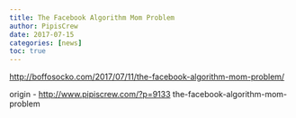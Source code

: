 ```yaml
---
title: The Facebook Algorithm Mom Problem
author: PipisCrew
date: 2017-07-15
categories: [news]
toc: true
---
```


http://boffosocko.com/2017/07/11/the-facebook-algorithm-mom-problem/

origin - http://www.pipiscrew.com/?p=9133 the-facebook-algorithm-mom-problem